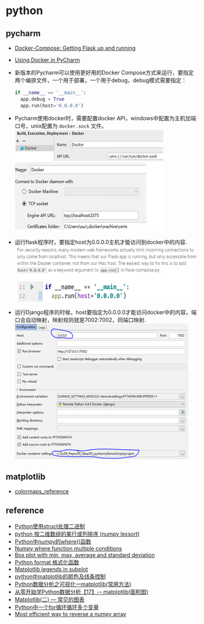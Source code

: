 # python

## pycharm

* [Docker-Compose: Getting Flask up and running](https://blog.jetbrains.com/pycharm/2017/03/docker-compose-getting-flask-up-and-running/)
* [Using Docker in PyCharm](https://blog.jetbrains.com/pycharm/2015/12/using-docker-in-pycharm)
* 新版本的Pycharm可以使用更好用的Docker Compose方式来运行，要指定两个编排文件，一个用于部署，一个用于debug，debug模式需要指定：

  ```python
  if __name__ == '__main__':
    app.debug = True
    app.run(host='0.0.0.0')
  ```  

* Pycharm使用docker时，需要配置docker API，windows中配置为主机加端口号，unix配置为 `docker.sock` 文件。
  ![pycharm-docker](_images/pycharm-docker.png)
* 运行flask程序时，要指定host为0.0.0.0主机才能访问到docker中的内容.  
  ![flask](_images/pycharm-flask.png)
* 运行Django程序的时候，host要指定为0.0.0.0才能访问docker中的内容，端口会自动映射，映射规则就是7002:7002，同端口映射.  
  ![Django](_images/pycharm-Django.png)

## matplotlib

* [colormaps_reference](https://matplotlib.org/examples/color/colormaps_reference.html)

## reference

* [Python使用struct处理二进制](https://www.cnblogs.com/gala/archive/2011/09/22/2184801.html)
* [python 按二维数组的某行或列排序 (numpy lexsort)](https://www.cnblogs.com/liyuxia713/p/7082091.html)
* [Python中numpy的where()函数](http://www.cnblogs.com/oxxxo/p/6129294.html)
* [Numpy where function multiple conditions](https://stackoverflow.com/questions/16343752/numpy-where-function-multiple-conditions)
* [Box plot with min, max, average and standard deviation](https://stackoverflow.com/questions/33328774/box-plot-with-min-max-average-and-standard-deviation)
* [Python format 格式化函数](http://www.runoob.com/python/att-string-format.html)
* [Matplotlib legends in subplot](https://stackoverflow.com/questions/27016904/matplotlib-legends-in-subplo)
* [python中matplotlib的颜色及线条控制](https://www.cnblogs.com/darkknightzh/p/6117528.html)
* [Python数据分析之可视化一matplotlib(常用方法)](https://blog.csdn.net/qq_37512382/article/details/79401864)
* [从零开始学Python数据分析【17】-- matplotlib(面积图)](https://www.jianshu.com/p/a1982983e970)
* [Matplotlib(二) — 常见的图表](https://blog.csdn.net/love667767/article/details/79250510)
* [Python中一个for循环循环多个变量](https://blog.csdn.net/theonegis/article/details/49404809)
* [Most efficient way to reverse a numpy array](https://stackoverflow.com/questions/6771428/most-efficient-way-to-reverse-a-numpy-array)
